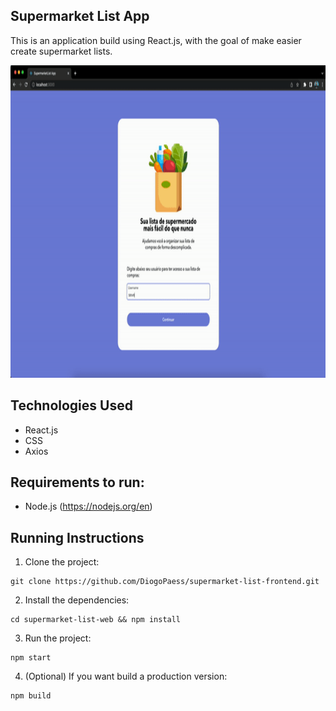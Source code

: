 ## Supermarket List App

This is an application build using React.js, with the goal of make easier create supermarket lists.

<p>
  <img height="500" src="https://github.com/DiogoPaess/supermarket-list-frontend/blob/master/public/images/demo.gif.gif" />
</p>

## Technologies Used

- React.js
- CSS
- Axios

## Requirements to run:

- Node.js (https://nodejs.org/en)

## Running Instructions

1. Clone the project:

```
git clone https://github.com/DiogoPaess/supermarket-list-frontend.git

```

2. Install the dependencies:

```
cd supermarket-list-web && npm install

```

3. Run the project:

```
npm start

```

4. (Optional) If you want build a production version:

```
npm build

```
